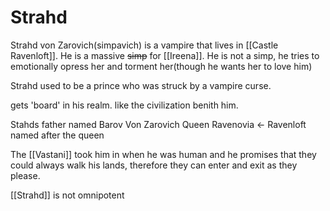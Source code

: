# Strahd
Strahd von Zarovich(simpavich) is a vampire that lives in [[Castle Ravenloft]]. He is a massive ~~simp~~ for [[Ireena]].  He is not a simp, he tries to emotionally opress her and torment her(though he wants her to love him)

Strahd used to be a prince who was struck by a vampire curse. 

gets 'board' in his realm. like the civilization benith him.

Stahds father named Barov Von Zarovich 
Queen Ravenovia <- Ravenloft named after the queen

The [[Vastani]] took him in when he was human and he promises that they could always walk his lands, therefore they can enter and exit as they please.

[[Strahd]] is not omnipotent 
